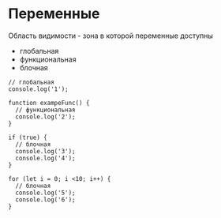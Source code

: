 # Переменные

Область видимости - зона в которой переменные доступны

- глобальная
- функциональная
- блочная

```
// глобальная
console.log('1');

function exampeFunc() {
  // функциональная
  console.log('2');
}

if (true) {
  // блочная
  console.log('3');
  console.log('4');
}

for (let i = 0; i <10; i++) {
  // блочная
  console.log('5');
  console.log('6');
}

```
